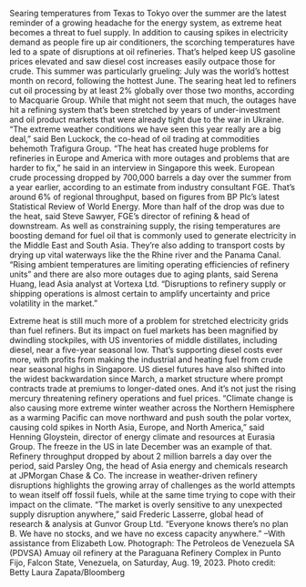 Searing temperatures from Texas to Tokyo over the summer are the latest reminder of a growing headache for the energy system, as extreme heat becomes a threat to fuel supply.
In addition to causing spikes in electricity demand as people fire up air conditioners, the scorching temperatures have led to a spate of disruptions at oil refineries. That’s helped keep US gasoline prices elevated and saw diesel cost increases easily outpace those for crude. This summer was particularly grueling: July was the world’s hottest month on record, following the hottest June.
The searing heat led to refiners cut oil processing by at least 2% globally over those two months, according to Macquarie Group. While that might not seem that much, the outages have hit a refining system that’s been stretched by years of under-investment and oil product markets that were already tight due to the war in Ukraine.
“The extreme weather conditions we have seen this year really are a big deal,” said Ben Luckock, the co-head of oil trading at commodities behemoth Trafigura Group. “The heat has created huge problems for refineries in Europe and America with more outages and problems that are harder to fix,” he said in an interview in Singapore this week.
European crude processing dropped by 700,000 barrels a day over the summer from a year earlier, according to an estimate from industry consultant FGE. That’s around 6% of regional throughput, based on figures from BP Plc’s latest Statistical Review of World Energy.
More than half of the drop was due to the heat, said Steve Sawyer, FGE’s director of refining & head of downstream.
As well as constraining supply, the rising temperatures are boosting demand for fuel oil that is commonly used to generate electricity in the Middle East and South Asia. They’re also adding to transport costs by drying up vital waterways like the the Rhine river and the Panama Canal.
“Rising ambient temperatures are limiting operating efficiencies of refinery units” and there are also more outages due to aging plants, said Serena Huang, lead Asia analyst at Vortexa Ltd. “Disruptions to refinery supply or shipping operations is almost certain to amplify uncertainty and price volatility in the market.”

Extreme heat is still much more of a problem for stretched electricity grids than fuel refiners. But its impact on fuel markets has been magnified by dwindling stockpiles, with US inventories of middle distillates, including diesel, near a five-year seasonal low.
That’s supporting diesel costs ever more, with profits from making the industrial and heating fuel from crude near seasonal highs in Singapore. US diesel futures have also shifted into the widest backwardation since March, a market structure where prompt contracts trade at premiums to longer-dated ones.
And it’s not just the rising mercury threatening refinery operations and fuel prices.
“Climate change is also causing more extreme winter weather across the Northern Hemisphere as a warming Pacific can move northward and push south the polar vortex, causing cold spikes in North Asia, Europe, and North America,” said Henning Gloystein, director of energy climate and resources at Eurasia Group.
The freeze in the US in late December was an example of that. Refinery throughput dropped by about 2 million barrels a day over the period, said Parsley Ong, the head of Asia energy and chemicals research at JPMorgan Chase & Co.
The increase in weather-driven refinery disruptions highlights the growing array of challenges as the world attempts to wean itself off fossil fuels, while at the same time trying to cope with their impact on the climate.
“The market is overly sensitive to any unexpected supply disruption anywhere,” said Frederic Lasserre, global head of research & analysis at Gunvor Group Ltd. “Everyone knows there’s no plan B. We have no stocks, and we have no excess capacity anywhere.”
–With assistance from Elizabeth Low.
Photograph: The Petroleos de Venezuela SA (PDVSA) Amuay oil refinery at the Paraguana Refinery Complex in Punto Fijo, Falcon State, Venezuela, on Saturday, Aug. 19, 2023. Photo credit: Betty Laura Zapata/Bloomberg